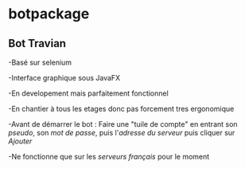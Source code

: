 # botpackage
## Bot Travian

-Basé sur selenium

-Interface graphique sous JavaFX

-En developement mais parfaitement fonctionnel

-En chantier à tous les etages donc pas forcement tres ergonomique

-Avant de démarrer le bot : Faire une "tuile de compte" en entrant son *pseudo*, son *mot de passe*, puis l'*adresse du serveur* puis cliquer sur *Ajouter*

-Ne fonctionne que sur les *serveurs français* pour le moment

